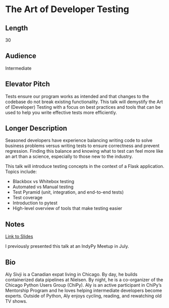 # The Art of Developer Testing

## Length

30

## Audience

Intermediate

## Elevator Pitch

Tests ensure our program works as intended and that changes to the codebase do not break existing functionality. This talk will demystify the Art of (Developer) Testing with a focus on best practices and tools that can be used to help you write effective tests more efficiently.

## Longer Description

Seasoned developers have experience balancing writing code to solve business problems versus writing tests to ensure correctness and prevent regression. Finding this balance and knowing what to test can feel more like an art than a science, especially to those new to the industry.

This talk will introduce testing concepts in the context of a Flask application. Topics include:

* Blackbox vs Whitebox testing
* Automated vs Manual testing
* Test Pyramid (unit, integration, and end-to-end tests)
* Test coverage
* Introduction to pytest
* High-level overview of tools that make testing easier

## Notes

[Link to Slides](https://docs.google.com/presentation/d/1oI29-S6wFs8Yeqe5TouFak2kPF-pqnvNd66yQWn12Vs/edit?usp=sharing)

I previously presented this talk at an IndyPy Meetup in July.

## Bio

Aly Sivji is a Canadian expat living in Chicago. By day, he builds containerized data pipelines at Nielsen. By night, he is a co-organizer of the Chicago Python Users Group (ChiPy). Aly is an active participant in ChiPy’s Mentorship Program and he loves helping intermediate developers become experts. Outside of Python, Aly enjoys cycling, reading, and rewatching old TV shows.
